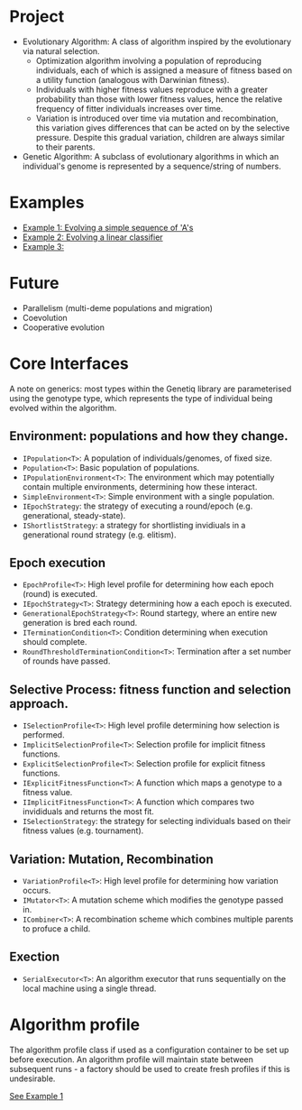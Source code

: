 # Project

 - Evolutionary Algorithm: A class of algorithm inspired by the evolutionary via natural selection.
	- Optimization algorithm involving a population of reproducing individuals, each of which is assigned a measure of fitness based on a utility function (analogous with Darwinian fitness).
	- Individuals with higher fitness values reproduce with a greater probability than those with lower fitness values, hence the relative frequency of fitter individuals increases over time.
	- Variation is introduced over time via mutation and recombination, this variation gives differences that can be acted on by the selective pressure. Despite this gradual variation, children are always similar to their parents.
 - Genetic Algorithm: A subclass of evolutionary algorithms in which an individual's genome is represented by a sequence/string of numbers.

# Examples

 - [Example 1: Evolving a simple sequence of 'A's](https://github.com/sami016/Genetiq.NET/tree/master/Genetiq.Examples/1_simple_sequence_string_a_count)
 - [Example 2: Evolving a linear classifier](https://github.com/sami016/Genetiq.NET/tree/master/Genetiq.Examples/2_linear_classification_task)
 - [Example 3:]()

# Future

 - Parallelism (multi-deme populations and migration)
 - Coevolution
 - Cooperative evolution

# Core Interfaces

A note on generics: most types within the Genetiq library are parameterised using the genotype type, which represents the type of individual being evolved within the algorithm.

## Environment: populations and how they change.
 - `IPopulation<T>`: A population of individuals/genomes, of fixed size. 
 - `Population<T>`: Basic population of populations.
 - `IPopulationEnvironment<T>`: The environment which may potentially contain multiple environments, determining how these interact.
 - `SimpleEnvironment<T>`: Simple environment with a single population. 
 - `IEpochStrategy`: the strategy of executing a round/epoch (e.g. generational, steady-state).
 - `IShortlistStrategy`: a strategy for shortlisting invidiuals in a generational round strategy (e.g. elitism).

## Epoch execution
 - `EpochProfile<T>`: High level profile for determining how each epoch (round) is executed.
 - `IEpochStrategy<T>`: Strategy determining how a each epoch is executed.
 - `GenerationalEpochStrategy<T>`: Round startegy, where an entire new generation is bred each round.
 - `ITerminationCondition<T>`: Condition determining when execution should complete.
 - `RoundThresholdTerminationCondition<T>`: Termination after a set number of rounds have passed. 

## Selective Process: fitness function and selection approach.
 - `ISelectionProfile<T>`: High level profile determining how selection is performed.
 - `ImplicitSelectionProfile<T>`: Selection profile for implicit fitness functions.
 - `ExplicitSelectionProfile<T>`: Selection profile for explicit fitness functions.
 - `IExplicitFitnessFunction<T>`: A function which maps a genotype to a fitness value.
 - `IImplicitFitnessFunction<T>`: A function which compares two invididuals and returns the most fit.
 - `ISelectionStrategy`: the strategy for selecting individuals based on their fitness values (e.g. tournament).
 
## Variation: Mutation, Recombination
 - `VariationProfile<T>`: High level profile for determining how variation occurs.
 - `IMutator<T>`: A mutation scheme which modifies the genotype passed in.
 - `ICombiner<T>`: A recombination scheme which combines multiple parents to profuce a child.

## Exection
 - `SerialExecutor<T>`: An algorithm executor that runs sequentially on the local machine using a single thread.

# Algorithm profile

 The algorithm profile class if used as a configuration container to be set up before execution.
 An algorithm profile will maintain state between subsequent runs - a factory should be used to create fresh profiles if this is undesirable.

[See Example 1](https://github.com/sami016/Genetiq.NET/tree/master/Genetiq.Examples/1_simple_sequence_string_a_count)

